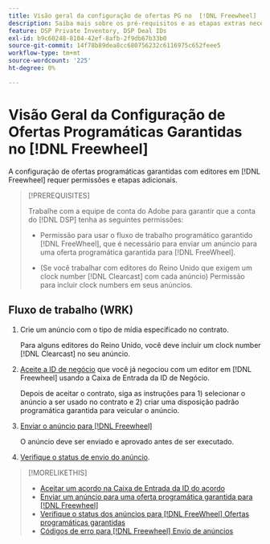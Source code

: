 ```yaml
---
title: Visão geral da configuração de ofertas PG no  [!DNL Freewheel]
description: Saiba mais sobre os pré-requisitos e as etapas extras necessárias para executar anúncios de ofertas programáticas garantidas com editores no  [!DNL Freewheel].
feature: DSP Private Inventory, DSP Deal IDs
exl-id: b9c60248-8104-42ef-8afb-2f9db67b33b0
source-git-commit: 14f78b89dea8cc680756232c6116975c652feee5
workflow-type: tm+mt
source-wordcount: '225'
ht-degree: 0%

---
```


# Visão Geral da Configuração de Ofertas Programáticas Garantidas no [!DNL Freewheel]

A configuração de ofertas programáticas garantidas com editores em [!DNL Freewheel] requer permissões e etapas adicionais.

>[!PREREQUISITES]
>
>Trabalhe com a equipe de conta do Adobe para garantir que a conta do [!DNL DSP] tenha as seguintes permissões:
>
>* Permissão para usar o fluxo de trabalho programático garantido [!DNL FreeWheel], que é necessário para enviar um anúncio para uma oferta programática garantida para [!DNL FreeWheel].
>
>* (Se você trabalhar com editores do Reino Unido que exigem um clock number [!DNL Clearcast] com cada anúncio) Permissão para incluir clock numbers em seus anúncios.

## Fluxo de trabalho (WRK)

1. Crie um anúncio com o tipo de mídia especificado no contrato.

   Para alguns editores do Reino Unido, você deve incluir um clock number [!DNL Clearcast] no seu anúncio.

1. [Aceite a ID de negócio](#programmatic-guaranteed-set-up.md#pg-setup-deal-id-inbox) que você já negociou com um editor em [!DNL Freewheel] usando a Caixa de Entrada da ID de Negócio.

   Depois de aceitar o contrato, siga as instruções para 1) selecionar o anúncio a ser usado no contrato e 2) criar uma disposição padrão programática garantida para veicular o anúncio.

1. [Enviar o anúncio para  [!DNL Freewheel]](freewheel-submit.md)

   O anúncio deve ser enviado e aprovado antes de ser executado.

1. [Verifique o status de envio do anúncio](freewheel-check-status.md).

>[!MORELIKETHIS]
>
>* [Aceitar um acordo na Caixa de Entrada da ID do acordo](deal-id-inbox-accept.md)
>* [Enviar um anúncio para uma oferta programática garantida para [!DNL Freewheel]](freewheel-submit.md)
>* [Verifique o status dos anúncios para [!DNL FreeWheel] Ofertas programáticas garantidas](freewheel-check-status.md)
>* [Códigos de erro para [!DNL Freewheel] Envio de anúncios](freewheel-error-codes.md)
